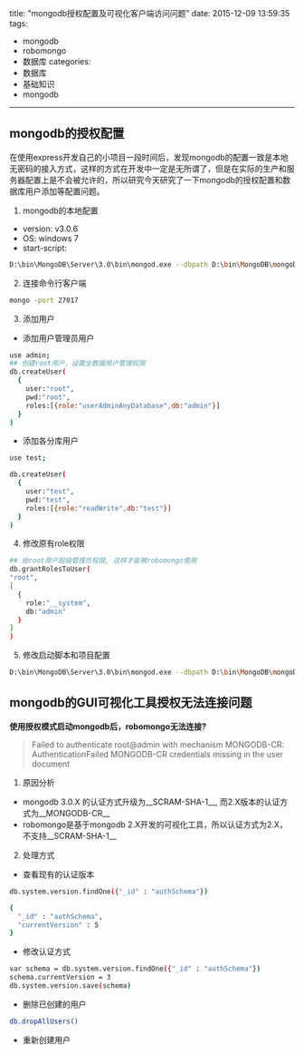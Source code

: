title: "mongodb授权配置及可视化客户端访问问题"
date: 2015-12-09 13:59:35
tags:
- mongodb
- robomongo
- 数据库
categories:
- 数据库
- 基础知识
- mongodb
---

## mongodb的授权配置

在使用express开发自己的小项目一段时间后，发现mongodb的配置一致是本地无密码的接入方式，这样的方式在开发中一定是无所谓了，但是在实际的生产和服务器配置上是不会被允许的，所以研究今天研究了一下mongodb的授权配置和数据库用户添加等配置问题。

1. mongodb的本地配置
  - version: v3.0.6
  - OS: windows 7
  - start-script:
  ```bash
  D:\bin\MongoDB\Server\3.0\bin\mongod.exe --dbpath D:\bin\MongoDB\mongoData
  ```

2. 连接命令行客户端
  ```bash
  mongo -port 27017
  ```

3. 添加用户

  - 添加用户管理员用户
  ```bash
  use admin;
  ## 创建root用户，设置全数据用户管理权限
  db.createUser(
    {
      user:"root",
      pwd:"root",
      roles:[{role:"userAdminAnyDatabase",db:"admin"}]
    }
  )
  ```

  - 添加各分库用户
  ```bash
  use test;

  db.createUser(
    {
      user:"test",
      pwd:"test",
      roles:[{role:"readWrite",db:"test"}]
    }
  )
  ```

4. 修改原有role权限
  ```bash
  ## 给root用户超级管理员权限, 这样才能被robomongo使用
  db.grantRolesToUser(
  "root",
  [
    {
      role:"__system",
      db:"admin"
    }
  ]
  )
  ```

5. 修改启动脚本和项目配置
  ```bash
  D:\bin\MongoDB\Server\3.0\bin\mongod.exe --dbpath D:\bin\MongoDB\mongoData --auth
  ```

<!-- more -->


## mongodb的GUI可视化工具授权无法连接问题

**使用授权模式启动mongodb后，robomongo无法连接?**

>  Failed to authenticate root@admin with mechanism MONGODB-CR:
 AuthenticationFailed MONGODB-CR credentials missing in the user document

1. 原因分析
  - mongodb 3.0.X 的认证方式升级为__SCRAM-SHA-1__, 而2.X版本的认证方式为__MONGODB-CR__
  - robomongo是基于mongodb 2.X开发的可视化工具，所以认证方式为2.X，不支持__SCRAM-SHA-1__
2. 处理方式
  - 查看现有的认证版本
  ```bash
  db.system.version.findOne({"_id" : "authSchema"})

  {
    "_id" : "authSchema",
    "currentVersion" : 5
  }
  ```
  - 修改认证方式
  ```bash
  var schema = db.system.version.findOne({"_id" : "authSchema"})
  schema.currentVersion = 3
  db.system.version.save(schema)
  ```
  - 删除已创建的用户
  ```bash
  db.dropAllUsers()
  ```
  - 重新创建用户

